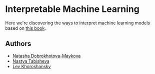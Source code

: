 # Interpretable Machine Learning

Here we're discovering the ways to interpret machine learning models based on [this book](https://christophm.github.io/interpretable-ml-book/).

## Authors
* [Natasha Dobrokhotova-Maykova](https://github.com/dobromayk)
* [Nastya Tabisheva](https://github.com/tabisheva)
* [Lev Khoroshansky](https://github.com/TmLev)
